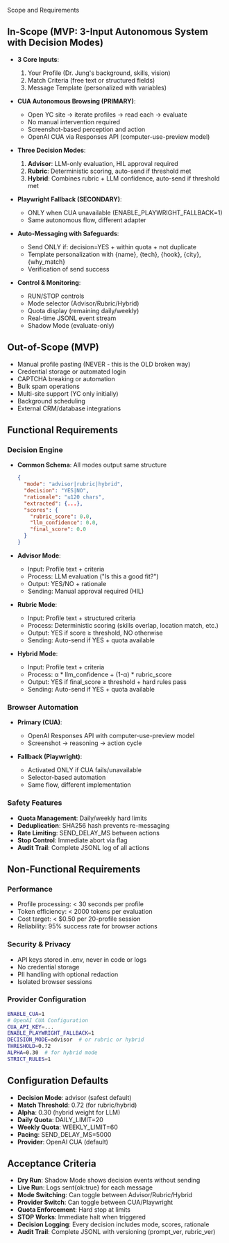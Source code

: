 Scope and Requirements

## In-Scope (MVP: 3-Input Autonomous System with Decision Modes)
- **3 Core Inputs**:
  1. Your Profile (Dr. Jung's background, skills, vision)
  2. Match Criteria (free text or structured fields)
  3. Message Template (personalized with variables)

- **CUA Autonomous Browsing (PRIMARY)**:
  - Open YC site → iterate profiles → read each → evaluate
  - No manual intervention required
  - Screenshot-based perception and action
  - OpenAI CUA via Responses API (computer-use-preview model)

- **Three Decision Modes**:
  1. **Advisor**: LLM-only evaluation, HIL approval required
  2. **Rubric**: Deterministic scoring, auto-send if threshold met
  3. **Hybrid**: Combines rubric + LLM confidence, auto-send if threshold met

- **Playwright Fallback (SECONDARY)**:
  - ONLY when CUA unavailable (ENABLE_PLAYWRIGHT_FALLBACK=1)
  - Same autonomous flow, different adapter

- **Auto-Messaging with Safeguards**:
  - Send ONLY if: decision=YES + within quota + not duplicate
  - Template personalization with {name}, {tech}, {hook}, {city}, {why_match}
  - Verification of send success

- **Control & Monitoring**:
  - RUN/STOP controls
  - Mode selector (Advisor/Rubric/Hybrid)
  - Quota display (remaining daily/weekly)
  - Real-time JSONL event stream
  - Shadow Mode (evaluate-only)

## Out-of-Scope (MVP)
- Manual profile pasting (NEVER - this is the OLD broken way)
- Credential storage or automated login
- CAPTCHA breaking or automation
- Bulk spam operations
- Multi-site support (YC only initially)
- Background scheduling
- External CRM/database integrations

## Functional Requirements

### Decision Engine
- **Common Schema**: All modes output same structure
  ```json
  {
    "mode": "advisor|rubric|hybrid",
    "decision": "YES|NO",
    "rationale": "≤120 chars",
    "extracted": {...},
    "scores": {
      "rubric_score": 0.0,
      "llm_confidence": 0.0,
      "final_score": 0.0
    }
  }
  ```

- **Advisor Mode**:
  - Input: Profile text + criteria
  - Process: LLM evaluation ("Is this a good fit?")
  - Output: YES/NO + rationale
  - Sending: Manual approval required (HIL)

- **Rubric Mode**:
  - Input: Profile text + structured criteria
  - Process: Deterministic scoring (skills overlap, location match, etc.)
  - Output: YES if score ≥ threshold, NO otherwise
  - Sending: Auto-send if YES + quota available

- **Hybrid Mode**:
  - Input: Profile text + criteria
  - Process: α * llm_confidence + (1-α) * rubric_score
  - Output: YES if final_score ≥ threshold + hard rules pass
  - Sending: Auto-send if YES + quota available

### Browser Automation
- **Primary (CUA)**:
  - OpenAI Responses API with computer-use-preview model
  - Screenshot → reasoning → action cycle

- **Fallback (Playwright)**:
  - Activated ONLY if CUA fails/unavailable
  - Selector-based automation
  - Same flow, different implementation

### Safety Features
- **Quota Management**: Daily/weekly hard limits
- **Deduplication**: SHA256 hash prevents re-messaging
- **Rate Limiting**: SEND_DELAY_MS between actions
- **Stop Control**: Immediate abort via flag
- **Audit Trail**: Complete JSONL log of all actions

## Non-Functional Requirements

### Performance
- Profile processing: < 30 seconds per profile
- Token efficiency: < 2000 tokens per evaluation
- Cost target: < $0.50 per 20-profile session
- Reliability: 95% success rate for browser actions

### Security & Privacy
- API keys stored in .env, never in code or logs
- No credential storage
- PII handling with optional redaction
- Isolated browser sessions

### Provider Configuration
```bash
ENABLE_CUA=1
# OpenAI CUA Configuration
CUA_API_KEY=...
ENABLE_PLAYWRIGHT_FALLBACK=1
DECISION_MODE=advisor  # or rubric or hybrid
THRESHOLD=0.72
ALPHA=0.30  # for hybrid mode
STRICT_RULES=1
```

## Configuration Defaults
- **Decision Mode**: advisor (safest default)
- **Match Threshold**: 0.72 (for rubric/hybrid)
- **Alpha**: 0.30 (hybrid weight for LLM)
- **Daily Quota**: DAILY_LIMIT=20
- **Weekly Quota**: WEEKLY_LIMIT=60
- **Pacing**: SEND_DELAY_MS=5000
- **Provider**: OpenAI CUA (default)

## Acceptance Criteria
- **Dry Run**: Shadow Mode shows decision events without sending
- **Live Run**: Logs sent{ok:true} for each message
- **Mode Switching**: Can toggle between Advisor/Rubric/Hybrid
- **Provider Switch**: Can toggle between CUA/Playwright
- **Quota Enforcement**: Hard stop at limits
- **STOP Works**: Immediate halt when triggered
- **Decision Logging**: Every decision includes mode, scores, rationale
- **Audit Trail**: Complete JSONL with versioning (prompt_ver, rubric_ver)